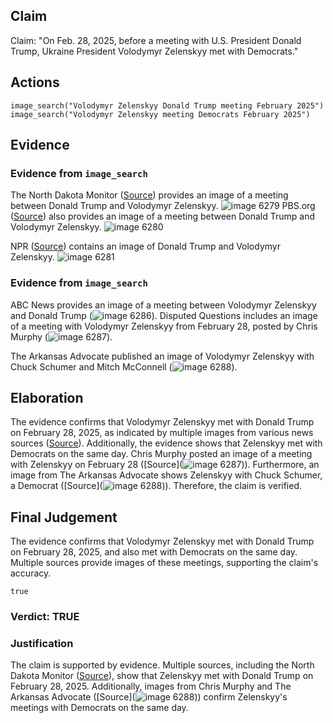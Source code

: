 ## Claim
Claim: "On Feb. 28, 2025, before a meeting with U.S. President Donald Trump, Ukraine President Volodymyr Zelenskyy met with Democrats."

## Actions
```
image_search("Volodymyr Zelenskyy Donald Trump meeting February 2025")
image_search("Volodymyr Zelenskyy meeting Democrats February 2025")
```

## Evidence
### Evidence from `image_search`
The North Dakota Monitor ([Source](https://northdakotamonitor.com/2025/02/28/repub/trump-zelenskyy-clash-in-oval-office-blowup-over-peace-negotiations/)) provides an image of a meeting between Donald Trump and Volodymyr Zelenskyy. ![image 6279](media/2025-08-29_22-41-1756507309-635874.jpg) PBS.org ([Source](https://www.pbs.org/newshour/politics/fact-checking-trump-and-vances-attacks-on-ukrainian-president-zelenskyy)) also provides an image of a meeting between Donald Trump and Volodymyr Zelenskyy. ![image 6280](media/2025-08-29_22-41-1756507309-784168.jpg)

NPR ([Source](https://www.npr.org/2025/08/17/nx-s1-5505319/european-leaders-zelenskyy-trump)) contains an image of Donald Trump and Volodymyr Zelenskyy. ![image 6281](media/2025-08-29_22-41-1756507309-893639.jpg)


### Evidence from `image_search`
ABC News provides an image of a meeting between Volodymyr Zelenskyy and Donald Trump (![image 6286](media/2025-08-29_22-41-1756507318-552057.jpg)). Disputed Questions includes an image of a meeting with Volodymyr Zelenskyy from February 28, posted by Chris Murphy (![image 6287](media/2025-08-29_22-41-1756507318-793523.jpg)).

The Arkansas Advocate published an image of Volodymyr Zelenskyy with Chuck Schumer and Mitch McConnell (![image 6288](media/2025-08-29_22-41-1756507319-086136.jpg)).


## Elaboration
The evidence confirms that Volodymyr Zelenskyy met with Donald Trump on February 28, 2025, as indicated by multiple images from various news sources ([Source](https://northdakotamonitor.com/2025/02/28/repub/trump-zelenskyy-clash-in-oval-office-blowup-over-peace-negotiations/)). Additionally, the evidence shows that Zelenskyy met with Democrats on the same day. Chris Murphy posted an image of a meeting with Zelenskyy on February 28 ([Source](![image 6287](media/2025-08-29_22-41-1756507318-793523.jpg))). Furthermore, an image from The Arkansas Advocate shows Zelenskyy with Chuck Schumer, a Democrat ([Source](![image 6288](media/2025-08-29_22-41-1756507319-086136.jpg))). Therefore, the claim is verified.


## Final Judgement
The evidence confirms that Volodymyr Zelenskyy met with Donald Trump on February 28, 2025, and also met with Democrats on the same day. Multiple sources provide images of these meetings, supporting the claim's accuracy.

`true`

### Verdict: TRUE

### Justification
The claim is supported by evidence. Multiple sources, including the North Dakota Monitor ([Source](https://northdakotamonitor.com/2025/02/28/repub/trump-zelenskyy-clash-in-oval-office-blowup-over-peace-negotiations/)), show that Zelenskyy met with Donald Trump on February 28, 2025. Additionally, images from Chris Murphy and The Arkansas Advocate ([Source](![image 6288](media/2025-08-29_22-41-1756507319-086136.jpg))) confirm Zelenskyy's meetings with Democrats on the same day.
